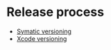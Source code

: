 # Release process

- [Symatic versioning](https://bytearcher.com/goodies/semantic-versioning-cheatsheet/)
- [Xcode versioning](https://developer.apple.com/library/archive/qa/qa1827/_index.html)
